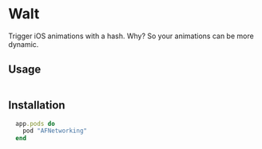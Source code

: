 # Walt

Trigger iOS animations with a hash. Why? So your animations can be more dynamic.

## Usage

```ruby
```

## Installation

```ruby
  app.pods do
    pod "AFNetworking"
  end
```